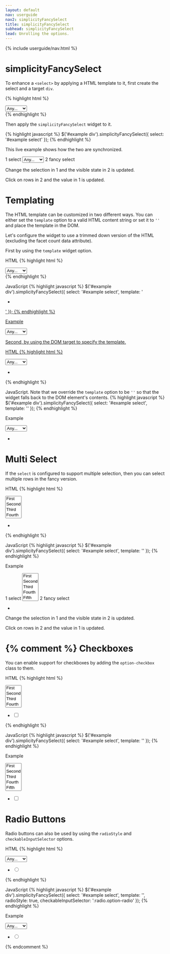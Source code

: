 ```yaml
---
layout: default
nav: userguide
nav2: simplicityFancySelect
title: simplicityFancySelect
subhead: simplicityFancySelect
lead: Unrolling the options.
---
```


{% include userguide/nav.html %}

simplicityFancySelect
=====================

To enhance a `<select>` by applying a HTML template to it, first create the select and a target `div`.

{% highlight html %}
<div id="example">
    <select name="example">
        <option value="">Any...</option>
        <option value="1" data-count="3">First</option>
        <option value="2" data-count="11">Second</option>
        <option value="3" data-count="6">Third</option>
    </select>
    <div></div>
</div>
{% endhighlight %}

Then apply the `simplicityFancySelect` widget to it.

{% highlight javascript %}
$('#example div').simplicityFancySelect({
    select: '#example select'
});
{% endhighlight %}

This live example shows how the two are synchronized.

<div id="exampleFancySelect1" class="well" style="width: 16em;">
    <label><span class="badge">1</span> select</label>
    <select name="example">
        <option value="">Any...</option>
        <option value="1" data-count="3">First</option>
        <option value="2" data-count="11">Second</option>
        <option value="3" data-count="6">Third</option>
    </select>
    <label><span class="badge">2</span> fancy select</label>
    <div class="well"> </div>
</div>
<script type="text/javascript">
    $(function () {
        $('#exampleFancySelect1 div').simplicityFancySelect({
          select: '#exampleFancySelect1 select'
        });
    });
</script>

Change the selection in <span class="badge">1</span> and the visible state in <span class="badge">2</span> is updated.

Click on rows in <span class="badge">2</span> and the value in <span class="badge">1</span> is updated.

Templating
==========

The HTML template can be customized in two different ways. You can either set the `template` option to a valid HTML content string or set it to `''` and place the template in the DOM.

Let's configure the widget to use a trimmed down version of the HTML (excluding the facet count data attribute).

First by using the `template` widget option.

HTML
{% highlight html %}
<div id="example">
    <select name="example">
        <option value="">Any...</option>
        <option value="1">First</option>
        <option value="2">Second</option>
        <option value="3">Third</option>
    </select>
    <div></div>
</div>
{% endhighlight %}

JavaScript
{% highlight javascript %}
$('#example div').simplicityFancySelect({
    select: '#example select',
    template: '<ul class="options"><li class="option"><a href="#" class="label"/></li></ul>'
});
{% endhighlight %}

Example
<div id="exampleFancySelect2" class="well" style="width: 16em;">
    <select name="example">
        <option value="">Any...</option>
        <option value="1">First</option>
        <option value="2">Second</option>
        <option value="3">Third</option>
    </select>
    <div class="well"> </div>
</div>
<script type="text/javascript">
    $(function () {
        $('#exampleFancySelect2 div').simplicityFancySelect({
          select: '#exampleFancySelect2 select',
          template: "<ul class='options'><li class='option'><a href='#' class='label'/></li></ul>"
        });
    });
</script>

Second, by using the DOM target to specify the template.

HTML
{% highlight html %}
<div id="example">
    <select name="example">
        <option value="">Any...</option>
        <option value="1">First</option>
        <option value="2">Second</option>
        <option value="3">Third</option>
    </select>
    <div>
        <ul class="options">
            <li class="option"><a href="#" class="label"></a></li>
        </ul>
    </div>
</div>
{% endhighlight %}

JavaScript. Note that we override the `template` option to be `''` so that the widget falls back to the DOM element's contents.
{% highlight javascript %}
$('#example div').simplicityFancySelect({
    select: '#example select',
    template: ''
});
{% endhighlight %}

Example
<div id="exampleFancySelect3" class="well" style="width: 16em;">
    <select name="example">
        <option value="">Any...</option>
        <option value="1">First</option>
        <option value="2">Second</option>
        <option value="3">Third</option>
    </select>
    <div class="well">
        <ul class="options">
            <li class="option"><a href="#" class="label"> </a></li>
        </ul>
    </div>
</div>
<script type="text/javascript">
    $(function () {
        $('#exampleFancySelect3 div').simplicityFancySelect({
          select: '#exampleFancySelect3 select',
          template: ''
        });
    });
</script>

Multi Select
============

If the `select` is configured to support multiple selection, then you can select multiple rows in the fancy version.

HTML
{% highlight html %}
<div id="example">
    <select name="example" multiple="multiple">
        <option value="1">First</option>
        <option value="2">Second</option>
        <option value="3">Third</option>
        <option value="4">Fourth</option>
        <option value="5">Fifth</option>
    </select>
    <div>
        <ul class="options">
            <li class="option"><a href="#" class="label"></a></li>
        </ul>
    </div>
</div>
{% endhighlight %}

JavaScript
{% highlight javascript %}
$('#example div').simplicityFancySelect({
    select: '#example select',
    template: ''
});
{% endhighlight %}

Example
<div id="exampleFancySelect4" class="well" style="width: 16em;">
    <label><span class="badge">1</span> select</label>
    <select name="example" multiple="multiple" size="5">
        <option value="1">First</option>
        <option value="2">Second</option>
        <option value="3">Third</option>
        <option value="4">Fourth</option>
        <option value="5">Fifth</option>
    </select>
    <label><span class="badge">2</span> fancy select</label>
    <div class="well">
        <ul class="options">
            <li class="option"><a href="#" class="label"> </a></li>
        </ul>
    </div>
</div>
<script type="text/javascript">
    $(function () {
        $('#exampleFancySelect4 div').simplicityFancySelect({
          select: '#exampleFancySelect4 select',
          template: ''
        });
    });
</script>

Change the selection in <span class="badge">1</span> and the visible state in <span class="badge">2</span> is updated.

Click on rows in <span class="badge">2</span> and the value in <span class="badge">1</span> is updated.

{% comment %}
Checkboxes
==========

You can enable support for checkboxes by adding the `option-checkbox` class to them.

HTML
{% highlight html %}
<div id="example">
    <select name="example" multiple="multiple">
        <option value="1">First</option>
        <option value="2">Second</option>
        <option value="3">Third</option>
        <option value="4">Fourth</option>
        <option value="5">Fifth</option>
    </select>
    <div>
        <ul class="options">
            <li class="option">
                <label>
                    <input type="checkbox" name="example" class="option-checkbox" />
                    <span class="label"></span>
                </label>
            </li>
        </ul>
    </div>
</div>
{% endhighlight %}

JavaScript
{% highlight javascript %}
$('#example div').simplicityFancySelect({
    select: '#example select',
    template: ''
});
{% endhighlight %}

Example
<div id="exampleFancySelect5" class="well" style="width: 16em;">
    <select name="example" multiple="multiple" size="5">
        <option value="1">First</option>
        <option value="2">Second</option>
        <option value="3">Third</option>
        <option value="4">Fourth</option>
        <option value="5">Fifth</option>
    </select>
    <div class="well">
        <ul class="options">
            <li class="option">
                <label>
                    <input type="checkbox" name="example" class="option-checkbox" />
                    <span class="label"> </span>
                </label>
            </li>
        </ul>
    </div>
</div>
<script type="text/javascript">
    $(function () {
        $('#exampleFancySelect5 div').simplicityFancySelect({
          select: '#exampleFancySelect5 select',
          template: ''
        });
    });
</script>

Radio Buttons
=============

Radio buttons can also be used by using the `radioStyle` and `checkableInputSelector` options.

HTML
{% highlight html %}
<div id="example">
    <select name="example">
        <option value="">Any...</option>
        <option value="1">First</option>
        <option value="2">Second</option>
        <option value="3">Third</option>
        <option value="4">Fourth</option>
        <option value="5">Fifth</option>
    </select>
    <div>
        <ul class="options">
            <li class="option">
                <label>
                    <input type="radio" name="example" class="option-radio" />
                    <span class="label"></span>
                </label>
            </li>
        </ul>
    </div>
</div>
{% endhighlight %}

JavaScript
{% highlight javascript %}
$('#example div').simplicityFancySelect({
    select: '#example select',
    template: '',
    radioStyle: true,
    checkableInputSelector: ':radio.option-radio'
});
{% endhighlight %}

Example
<div id="exampleFancySelect6" class="well" style="width: 16em;">
    <select name="example">
        <option value="">Any...</option>
        <option value="1">First</option>
        <option value="2">Second</option>
        <option value="3">Third</option>
        <option value="4">Fourth</option>
        <option value="5">Fifth</option>
    </select>
    <div class="well">
        <ul class="options">
            <li class="option">
                <label>
                    <input type="radio" name="example" class="option-radio" />
                    <span class="label"> </span>
                </label>
            </li>
        </ul>
    </div>
</div>
<script type="text/javascript">
    $(function () {
        $('#exampleFancySelect6 div').simplicityFancySelect({
          select: '#exampleFancySelect6 select',
          template: '',
          radioStyle: true,
          checkableInputSelector: ':radio.option-radio'
        });
    });
</script>
{% endcomment %}
